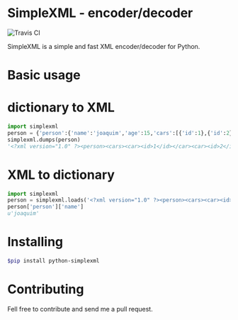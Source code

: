 SimpleXML - encoder/decoder
======================

![Travis CI](https://api.travis-ci.org/kplaube/simplexml.png)

SimpleXML is a simple and fast XML encoder/decoder for Python.

# Basic usage

# dictionary to XML

```python
import simplexml
person = {'person':{'name':'joaquim','age':15,'cars':[{'id':1},{'id':2}]}}
simplexml.dumps(person)
'<?xml version="1.0" ?><person><cars><car><id>1</id></car><car><id>2</id></car></cars><age>15</age><name>joaquim></name></person>'
```

# XML to dictionary

```python
import simplexml
person = simplexml.loads('<?xml version="1.0" ?><person><cars><car><id>1</id></car><car><id>2</id></car></cars><age>15</age><name>joaquim</name></person>')
person['person']['name']
u'joaquim'
```
	
# Installing

```bash
$pip install python-simplexml
```

# Contributing

Fell free to contribute and send me a pull request.
